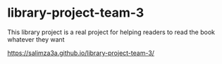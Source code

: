 # library-project-team-3
This library project is a real project for helping readers to read the book whatever they want

https://salimza3a.github.io/library-project-team-3/
